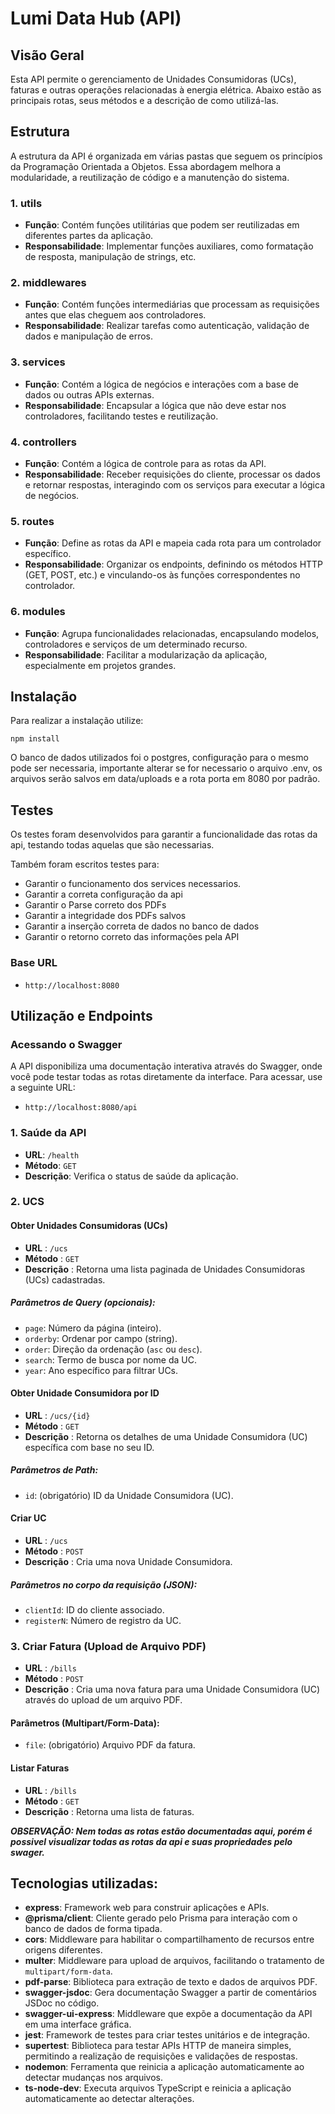 # Lumi Data Hub (API)

## Visão Geral

Esta API permite o gerenciamento de Unidades Consumidoras (UCs), faturas e outras operações relacionadas à energia elétrica. Abaixo estão as principais rotas, seus métodos e a descrição de como utilizá-las.

## Estrutura

A estrutura da API é organizada em várias pastas que seguem os princípios da Programação Orientada a Objetos. Essa abordagem melhora a modularidade, a reutilização de código e a manutenção do sistema.

### 1. **utils**

- **Função**: Contém funções utilitárias que podem ser reutilizadas em diferentes partes da aplicação.
- **Responsabilidade**: Implementar funções auxiliares, como formatação de resposta, manipulação de strings, etc.

### 2. **middlewares**

- **Função**: Contém funções intermediárias que processam as requisições antes que elas cheguem aos controladores.
- **Responsabilidade**: Realizar tarefas como autenticação, validação de dados e manipulação de erros.

### 3. **services**

- **Função**: Contém a lógica de negócios e interações com a base de dados ou outras APIs externas.
- **Responsabilidade**: Encapsular a lógica que não deve estar nos controladores, facilitando testes e reutilização.

### 4. **controllers**

- **Função**: Contém a lógica de controle para as rotas da API.
- **Responsabilidade**: Receber requisições do cliente, processar os dados e retornar respostas, interagindo com os serviços para executar a lógica de negócios.

### 5. **routes**

- **Função**: Define as rotas da API e mapeia cada rota para um controlador específico.
- **Responsabilidade**: Organizar os endpoints, definindo os métodos HTTP (GET, POST, etc.) e vinculando-os às funções correspondentes no controlador.

### 6. **modules**

- **Função**: Agrupa funcionalidades relacionadas, encapsulando modelos, controladores e serviços de um determinado recurso.
- **Responsabilidade**: Facilitar a modularização da aplicação, especialmente em projetos grandes.

## Instalação

Para realizar a instalação utilize:

`npm install`

O banco de dados utilizados foi o postgres, configuração para o mesmo pode ser necessaria, importante alterar se for necessario o arquivo .env, os arquivos serão salvos em data/uploads e a rota porta em 8080 por padrão.

## Testes

Os testes foram desenvolvidos para garantir a funcionalidade das rotas da api, testando todas aquelas que são necessarias.

Também foram escritos testes para:

* Garantir o funcionamento dos services necessarios.
* Garantir a correta configuração da api
* Garantir o Parse correto dos PDFs
* Garantir a integridade dos PDFs salvos
* Garantir a inserção correta de dados no banco de dados
* Garantir o retorno correto das informações pela API

### Base URL

- `http://localhost:8080`

## Utilização e Endpoints

### Acessando o Swagger

A API disponibiliza uma documentação interativa através do Swagger, onde você pode testar todas as rotas diretamente da interface. Para acessar, use a seguinte URL:

* `http://localhost:8080/api`

### 1. **Saúde da API**

- **URL**: `/health`
- **Método**: `GET`
- **Descrição**: Verifica o status de saúde da aplicação.

### **2. UCS**

#### **Obter Unidades Consumidoras (UCs)**

* **URL** : `/ucs`
* **Método** : `GET`
* **Descrição** : Retorna uma lista paginada de Unidades Consumidoras (UCs) cadastradas.

##### Parâmetros de Query (opcionais):

* `page`: Número da página (inteiro).
* `orderby`: Ordenar por campo (string).
* `order`: Direção da ordenação (`asc` ou `desc`).
* `search`: Termo de busca por nome da UC.
* `year`: Ano específico para filtrar UCs.

#### **Obter Unidade Consumidora por ID**

* **URL** : `/ucs/{id}`
* **Método** : `GET`
* **Descrição** : Retorna os detalhes de uma Unidade Consumidora (UC) específica com base no seu ID.

##### Parâmetros de Path:

* `id`: (obrigatório) ID da Unidade Consumidora (UC).

#### Criar UC

* **URL** : `/ucs`
* **Método** : `POST`
* **Descrição** : Cria uma nova Unidade Consumidora.

##### Parâmetros no corpo da requisição (JSON):

* `clientId`: ID do cliente associado.
* `registerN`: Número de registro da UC.

### 3. **Criar Fatura (Upload de Arquivo PDF)**

* **URL** : `/bills`
* **Método** : `POST`
* **Descrição** : Cria uma nova fatura para uma Unidade Consumidora (UC) através do upload de um arquivo PDF.

#### Parâmetros (Multipart/Form-Data):

* `file`: (obrigatório) Arquivo PDF da fatura.

#### Listar Faturas

* **URL** : `/bills`
* **Método** : `GET`
* **Descrição** : Retorna uma lista de faturas.

***OBSERVAÇÃO: Nem todas as rotas estão documentadas aqui, porém é possivel visualizar todas as rotas da api e suas propriedades pelo swager.***

## Tecnologias utilizadas:

- **express**: Framework web para construir aplicações e APIs.
- **@prisma/client**: Cliente gerado pelo Prisma para interação com o banco de dados de forma tipada.
- **cors**: Middleware para habilitar o compartilhamento de recursos entre origens diferentes.
- **multer**: Middleware para upload de arquivos, facilitando o tratamento de `multipart/form-data`.
- **pdf-parse**: Biblioteca para extração de texto e dados de arquivos PDF.
- **swagger-jsdoc**: Gera documentação Swagger a partir de comentários JSDoc no código.
- **swagger-ui-express**: Middleware que expõe a documentação da API em uma interface gráfica.
- **jest**: Framework de testes para criar testes unitários e de integração.
- **supertest**: Biblioteca para testar APIs HTTP de maneira simples, permitindo a realização de requisições e validações de respostas.
- **nodemon**: Ferramenta que reinicia a aplicação automaticamente ao detectar mudanças nos arquivos.
- **ts-node-dev**: Executa arquivos TypeScript e reinicia a aplicação automaticamente ao detectar alterações.
